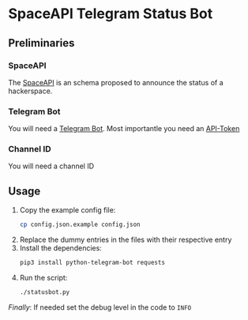 # SpaceAPI Telegram Status Bot

## Preliminaries
### SpaceAPI
The [SpaceAPI][1] is an schema proposed to announce the status of a hackerspace.
### Telegram Bot
You will need a [Telegram Bot][2]. Most importantle you need an [API-Token][3]
### Channel ID
You will need a channel ID

## Usage
1. Copy the example config file:
   ```bash
   cp config.json.example config.json
   ```
1. Replace the dummy entries in the files with their respective entry
1. Install the dependencies:
   ```bash
   pip3 install python-telegram-bot requests
   ```
1. Run the script:
   ```bash
   ./statusbot.py
   ```


_Finally_: If needed set the debug level in the code to `INFO`


[1]: https://spaceapi.net
[2]: https://core.telegram.org/bots
[3]: https://core.telegram.org/bots#creating-a-new-bot
